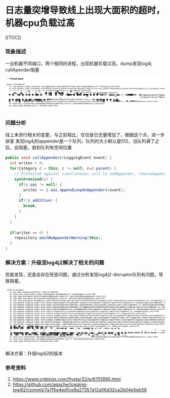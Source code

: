 # 日志量突增导致线上出现大面积的超时，机器cpu负载过高

[[TOC]]

### 现象描述

一台机器不同端口，两个相同的进程，出现机器负载过高，dump发现log4j callApender阻塞

![image](/images/log4j-deadlock_1.png)

### 问题分析

线上未进行相关的变更，与之前相比，仅仅是日志量增加了，根据这个点，进一步排查
发现log4j的appender是一个队列，队列的大小默认是512，当队列满了之后，会阻塞，直到队列有空闲位置

```java
public void callAppenders(LoggingEvent event) {
  int writes = 0;
  for(Category c = this; c != null; c=c.parent) {
    // Protected against simultaneous call to addAppender, removeAppender,...
    synchronized(c) {
      if(c.aai != null) {
        writes += c.aai.appendLoopOnAppenders(event);
      }
      if(!c.additive) {
        break;
      }
    }
  }

  if(writes == 0) {
    repository.emitNoAppenderWarning(this);
  }
}
```

### 解决方案：升级至log4j2解决了相关的问题

但是发现，还是会存在死锁问题，通过分析发现log4j2-disruptor队列有问题，导致阻塞。

![image](/images/log4j-deadlock_2.png)

解决方案：升级log4j2的版本

### 参考资料

1. https://www.cnblogs.com/flystar32/p/6751895.html
2. https://github.com/apache/logging-log4j2/commit/7a7f5e4ed1ce8a27357a12a06d32ca2b04e5eb56